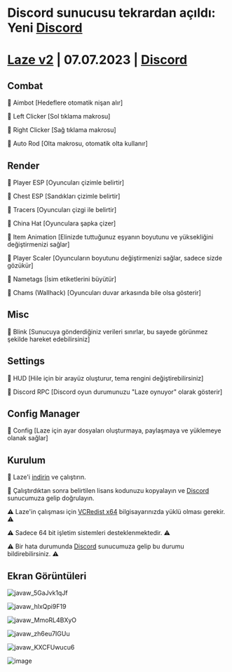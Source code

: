 # Discord sunucusu tekrardan açıldı: Yeni [Discord](https://discord.com/invite/XskJDsrNds)

# [Laze v2](https://github.com/aaleaf/Laze-v2/releases/tag/Laze) | 07.07.2023 | [Discord](https://discord.com/invite/XskJDsrNds)
## Combat

🔰 Aimbot [Hedeflere otomatik nişan alır]

🔰 Left Clicker [Sol tıklama makrosu]

🔰 Right Clicker [Sağ tıklama makrosu]

🔰 Auto Rod [Olta makrosu, otomatik olta kullanır]

## Render

🔰 Player ESP [Oyuncuları çizimle belirtir]

🔰 Chest ESP [Sandıkları çizimle belirtir]

🔰 Tracers [Oyuncuları çizgi ile belirtir]

🔰 China Hat [Oyunculara şapka çizer]

🔰 Item Animation [Elinizde tuttuğunuz eşyanın boyutunu ve yüksekliğini değiştirmenizi sağlar]

🔰 Player Scaler [Oyuncuların boyutunu değiştirmenizi sağlar, sadece sizde gözükür]

🔰 Nametags [İsim etiketlerini büyütür]

🔰 Chams (Wallhack) [Oyuncuları duvar arkasında bile olsa gösterir]

## Misc

🔰 Blink [Sunucuya gönderdiğiniz verileri sınırlar, bu sayede görünmez şekilde hareket edebilirsiniz]

## Settings

🔰 HUD [Hile için bir arayüz oluşturur, tema rengini değiştirebilirsiniz]

🔰 Discord RPC [Discord oyun durumunuzu "Laze oynuyor" olarak gösterir]

## Config Manager

🔰 Config [Laze için ayar dosyaları oluşturmaya, paylaşmaya ve yüklemeye olanak sağlar]

## Kurulum

💠 Laze'i [indirin](https://github.com/aaleaf/Laze-v2/releases/download/Laze/Laze_Loader.exe) ve çalıştırın.

💠 Çalıştırdıktan sonra belirtilen lisans kodunuzu kopyalayın ve [Discord](https://discord.gg/uVBcyVdMuZ) sunucumuza gelip doğrulayın.

⚠️ Laze'in çalışması için [VCRedist x64](https://aka.ms/vs/17/release/vc_redist.x64.exe) bilgisayarınızda yüklü olması gerekir. ⚠️

⚠️ Sadece 64 bit işletim sistemleri desteklenmektedir. ⚠️

⚠ Bir hata durumunda [Discord](https://discord.gg/uVBcyVdMuZ) sunucumuza gelip bu durumu bildirebilirsiniz. ⚠

## Ekran Görüntüleri
![javaw_5GaJvk1qJf](https://user-images.githubusercontent.com/45121448/236621760-9ef6b2a3-9402-41f9-b646-3aba4fe4f89d.png)

![javaw_hlxQpi9F19](https://user-images.githubusercontent.com/45121448/236621765-f105d090-6b4b-4e6d-b3d2-b2472b1d61de.png)

![javaw_MmoRL4BXyO](https://user-images.githubusercontent.com/45121448/236621766-e59ac573-7c5f-4869-83e6-85326b109f2e.png)

![javaw_zh6eu7IGUu](https://user-images.githubusercontent.com/45121448/236621768-38614743-5b53-4ce5-a233-764afb056144.png)

![javaw_KXCFUwucu6](https://user-images.githubusercontent.com/45121448/236621770-3b6860f4-779b-4f73-be6a-dda4dde6d0ad.png)

![image](https://user-images.githubusercontent.com/45121448/236621787-5c6232fa-358f-40b5-a2df-bfe328d6b701.png)
